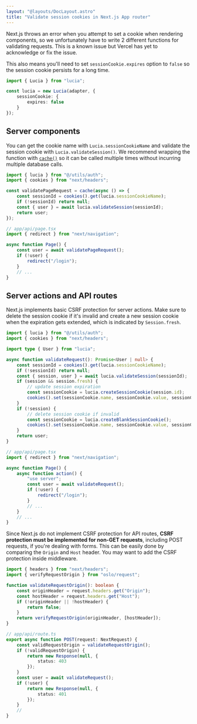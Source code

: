 ```yaml
---
layout: "@layouts/DocLayout.astro"
title: "Validate session cookies in Next.js App router"
---
```


Next.js throws an error when you attempt to set a cookie when rendering components, so we unfortunately have to write 2 different functions for validating requests. This is a known issue but Vercel has yet to acknowledge or fix the issue.

This also means you'll need to set `sessionCookie.expires` option to `false` so the session cookie persists for a long time.

```ts
import { Lucia } from "lucia";

const lucia = new Lucia(adapter, {
	sessionCookie: {
		expires: false
	}
});
```

## Server components

You can get the cookie name with `Lucia.sessionCookieName` and validate the session cookie with `Lucia.validateSession()`. We recommend wrapping the function with [`cache()`]() so it can be called multiple times without incurring multiple database calls.

```ts
import { lucia } from "@/utils/auth";
import { cookies } from "next/headers";

const validatePageRequest = cache(async () => {
	const sessionId = cookies().get(lucia.sessionCookieName);
	if (!sessionId) return null;
	const { user } = await lucia.validateSession(sessionId);
	return user;
});
```

```ts
// app/api/page.tsx
import { redirect } from "next/navigation";

async function Page() {
	const user = await validatePageRequest();
	if (!user) {
		redirect("/login");
	}
	// ...
}
```

## Server actions and API routes

Next.js implements basic CSRF protection for server actions. Make sure to delete the session cookie if it's invalid and create a new session cookie when the expiration gets extended, which is indicated by `Session.fresh`.

```ts
import { lucia } from "@/utils/auth";
import { cookies } from "next/headers";

import type { User } from "lucia";

async function validateRequest(): Promise<User | null> {
	const sessionId = cookies().get(lucia.sessionCookieName);
	if (!sessionId) return null;
	const { session, user } = await lucia.validateSession(sessionId);
	if (session && session.fresh) {
		// update session expiration
		const sessionCookie = lucia.createSessionCookie(session.id);
		cookies().set(sessionCookie.name, sessionCookie.value, sessionCookie.attributes);
	}
	if (!session) {
		// delete session cookie if invalid
		const sessionCookie = lucia.createBlankSessionCookie();
		cookies().set(sessionCookie.name, sessionCookie.value, sessionCookie.attributes);
	}
	return user;
}
```

```ts
// app/api/page.tsx
import { redirect } from "next/navigation";

async function Page() {
	async function action() {
		"use server";
		const user = await validateRequest();
		if (!user) {
			redirect("/login");
		}
		// ...
	}
	// ...
}
```

Since Next.js do not implement CSRF protection for API routes, **CSRF protection must be implemented for non-GET requests**, including POST requests, if you're dealing with forms. This can be easily done by comparing the `Origin` and `Host` header. You may want to add the CSRF protection inside middleware.

```ts
import { headers } from "next/headers";
import { verifyRequestOrigin } from "oslo/request";

function validateRequestOrigin(): boolean {
	const originHeader = request.headers.get("Origin");
	const hostHeader = request.headers.get("Host");
	if (!originHeader || !hostHeader) {
		return false;
	}
	return verifyRequestOrigin(originHeader, [hostHeader]);
}
```

```ts
// app/api/route.ts
export async function POST(request: NextRequest) {
	const validRequestOrigin = validateRequestOrigin();
	if (!validRequestOrigin) {
		return new Response(null, {
			status: 403
		});
	}
	const user = await validateRequest();
	if (!user) {
		return new Response(null, {
			status: 401
		});
	}
	//
}
```
